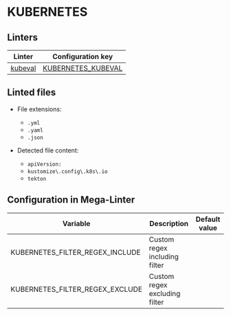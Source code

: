 <!-- markdownlint-disable MD003 MD020 MD033 MD041 -->
<!-- Generated by .automation/build.py, please do not update manually -->
<!-- Instead, update descriptor file at https://github.com/nvuillam/mega-linter/tree/master/megalinter/descriptors/kubernetes.yml -->
# KUBERNETES

## Linters

| Linter                           | Configuration key                           |
|----------------------------------|---------------------------------------------|
| [kubeval](kubernetes_kubeval.md) | [KUBERNETES_KUBEVAL](kubernetes_kubeval.md) |

## Linted files

- File extensions:
  - `.yml`
  - `.yaml`
  - `.json`

- Detected file content:
  - `apiVersion:`
  - `kustomize\.config\.k8s\.io`
  - `tekton`

## Configuration in Mega-Linter

| Variable                        | Description                   | Default value |
|---------------------------------|-------------------------------|---------------|
| KUBERNETES_FILTER_REGEX_INCLUDE | Custom regex including filter |               |
| KUBERNETES_FILTER_REGEX_EXCLUDE | Custom regex excluding filter |               |

